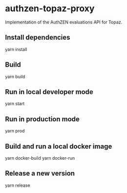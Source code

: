 # authzen-topaz-proxy

Implementation of the AuthZEN evaluations API for Topaz.

## Install dependencies

yarn install

## Build

yarn build

## Run in local developer mode

yarn start

## Run in production mode

yarn prod

## Build and run a local docker image

yarn docker-build
yarn docker-run

## Release a new version

yarn release

